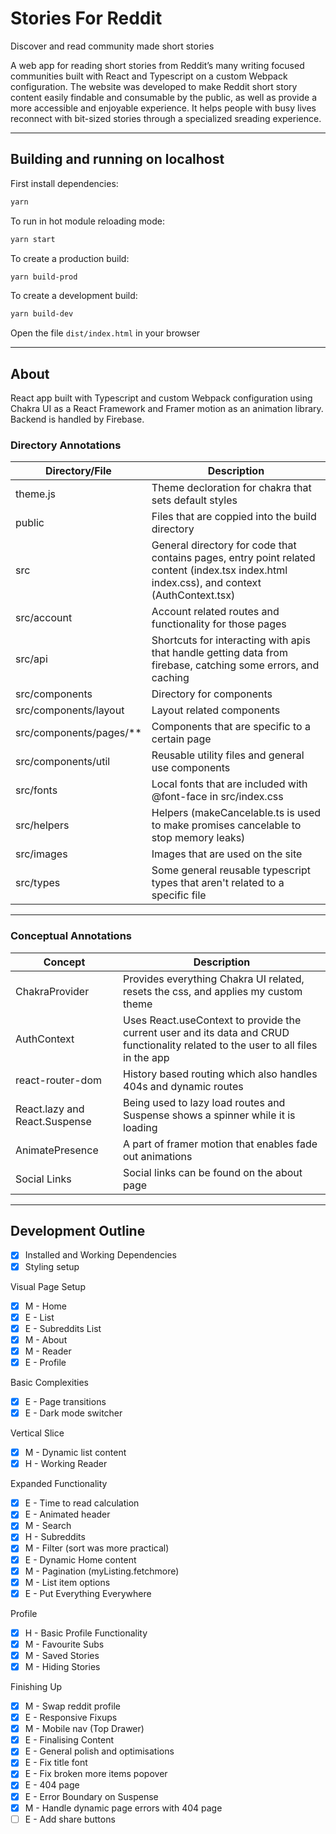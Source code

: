 # Stories For Reddit

Discover and read community made short stories

A web app for reading short stories from Reddit’s many writing focused communities
built with React and Typescript on a custom Webpack configuration. The website was
developed to make Reddit short story content easily findable and consumable by the
public, as well as provide a more accessible and enjoyable experience. It helps
people with busy lives reconnect with bit-sized stories through a specialized
sreading experience.

---

## Building and running on localhost

First install dependencies:

```sh
yarn
```

To run in hot module reloading mode:

```sh
yarn start
```

To create a production build:

```sh
yarn build-prod
```

To create a development build:

```sh
yarn build-dev
```

Open the file `dist/index.html` in your browser

---

## About

React app built with Typescript and custom Webpack configuration using Chakra UI as a React
Framework and Framer motion as an animation library. Backend is handled by Firebase.

### Directory Annotations

| Directory/File            | Description                                                                                                                                 |
| ------------------------- | ------------------------------------------------------------------------------------------------------------------------------------------- |
| theme.js                  | Theme decloration for chakra that sets default styles                                                                                       |
| public                    | Files that are coppied into the build directory                                                                                             |
| src                       | General directory for code that contains pages, entry point related content (index.tsx index.html index.css), and context (AuthContext.tsx) |
| src/account               | Account related routes and functionality for those pages                                                                                    |
| src/api                   | Shortcuts for interacting with apis that handle getting data from firebase, catching some errors, and caching                               |
| src/components            | Directory for components                                                                                                                    |
| src/components/layout     | Layout related components                                                                                                                   |
| src/components/pages/\*\* | Components that are specific to a certain page                                                                                              |
| src/components/util       | Reusable utility files and general use components                                                                                           |
| src/fonts                 | Local fonts that are included with @font-face in src/index.css                                                                              |
| src/helpers               | Helpers (makeCancelable.ts is used to make promises cancelable to stop memory leaks)                                                        |
| src/images                | Images that are used on the site                                                                                                            |
| src/types                 | Some general reusable typescript types that aren't related to a specific file                                                               |

---

### Conceptual Annotations

| Concept                       | Description                                                                                                                       |
| ----------------------------- | --------------------------------------------------------------------------------------------------------------------------------- |
| ChakraProvider                | Provides everything Chakra UI related, resets the css, and applies my custom theme                                                |
| AuthContext                   | Uses React.useContext to provide the current user and its data and CRUD functionality related to the user to all files in the app |
| react-router-dom              | History based routing which also handles 404s and dynamic routes                                                                  |
| React.lazy and React.Suspense | Being used to lazy load routes and Suspense shows a spinner while it is loading                                                   |
| AnimatePresence               | A part of framer motion that enables fade out animations                                                                          |
| Social Links                  | Social links can be found on the about page                                                                                       |

---

## Development Outline

- [x] Installed and Working Dependencies
- [x] Styling setup

Visual Page Setup

- [x] M - Home
- [x] E - List
- [x] E - Subreddits List
- [x] M - About
- [x] M - Reader
- [x] E - Profile

Basic Complexities

- [x] E - Page transitions
- [x] E - Dark mode switcher

Vertical Slice

- [x] M - Dynamic list content
- [x] H - Working Reader

Expanded Functionality

- [x] E - Time to read calculation
- [x] E - Animated header
- [x] M - Search
- [x] H - Subreddits
- [x] M - Filter (sort was more practical)
- [x] E - Dynamic Home content
- [x] M - Pagination (myListing.fetchmore)
- [x] M - List item options
- [x] E - Put Everything Everywhere

Profile

- [x] H - Basic Profile Functionality
- [x] M - Favourite Subs
- [x] M - Saved Stories
- [x] M - Hiding Stories

Finishing Up

- [x] M - Swap reddit profile
- [x] E - Responsive Fixups
- [x] M - Mobile nav (Top Drawer)
- [x] E - Finalising Content
- [x] E - General polish and optimisations
- [x] E - Fix title font
- [x] E - Fix broken more items popover
- [x] E - 404 page
- [x] E - Error Boundary on Suspense
- [x] M - Handle dynamic page errors with 404 page
- [ ] E - Add share buttons
